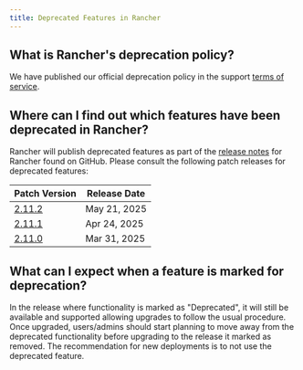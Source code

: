 ```yaml
---
title: Deprecated Features in Rancher
---
```


<head>
  <link rel="canonical" href="https://ranchermanager.docs.rancher.com/faq/deprecated-features"/>
</head>

## What is Rancher's deprecation policy?

We have published our official deprecation policy in the support [terms of service](https://rancher.com/support-maintenance-terms).

## Where can I find out which features have been deprecated in Rancher?

Rancher will publish deprecated features as part of the [release notes](https://github.com/rancher/rancher/releases) for Rancher found on GitHub. Please consult the following patch releases for deprecated features:

| Patch Version |  Release Date |
|---------------|---------------|
| [2.11.2](https://github.com/rancher/rancher/releases/tag/v2.11.2) | May 21, 2025 |
| [2.11.1](https://github.com/rancher/rancher/releases/tag/v2.11.1) | Apr 24, 2025 |
| [2.11.0](https://github.com/rancher/rancher/releases/tag/v2.11.0) | Mar 31, 2025 |

## What can I expect when a feature is marked for deprecation?

In the release where functionality is marked as "Deprecated", it will still be available and supported allowing upgrades to follow the usual procedure. Once upgraded, users/admins should start planning to move away from the deprecated functionality before upgrading to the release it marked as removed. The recommendation for new deployments is to not use the deprecated feature.